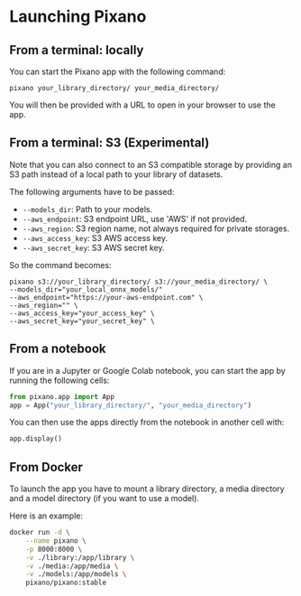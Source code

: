 # Launching Pixano

## From a terminal: locally

You can start the Pixano app with the following command:

```shell
pixano your_library_directory/ your_media_directory/
```

You will then be provided with a URL to open in your browser to use the app.

## From a terminal: S3 (Experimental)

Note that you can also connect to an S3 compatible storage by providing an S3 path instead of a local path to your library of datasets.

The following arguments have to be passed:

- `--models_dir`: Path to your models.
- `--aws_endpoint`: S3 endpoint URL, use 'AWS' if not provided.
- `--aws_region`: S3 region name, not always required for private storages.
- `--aws_access_key`: S3 AWS access key.
- `--aws_secret_key`: S3 AWS secret key.

So the command becomes:

```shell
pixano s3://your_library_directory/ s3://your_media_directory/ \
--models_dir="your_local_onnx_models/"
--aws_endpoint="https://your-aws-endpoint.com" \
--aws_region="" \
--aws_access_key="your_access_key" \
--aws_secret_key="your_secret_key" \
```

## From a notebook

If you are in a Jupyter or Google Colab notebook, you can start the app by running the following cells:

```python
from pixano.app import App
app = App("your_library_directory/", "your_media_directory")
```

You can then use the apps directly from the notebook in another cell with:

```python
app.display()
```

## From Docker

To launch the app you have to mount a library directory, a media directory and a model directory (if you want to use a model).

Here is an example:

```bash
docker run -d \
    --name pixano \
    -p 8000:8000 \
    -v ./library:/app/library \
    -v ./media:/app/media \
    -v ./models:/app/models \
    pixano/pixano:stable
```
